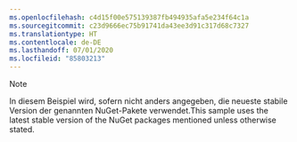 ```yaml
---
ms.openlocfilehash: c4d15f00e575139387fb494935afa5e234f64c1a
ms.sourcegitcommit: c23d9666ec75b91741da43ee3d91c317d68c7327
ms.translationtype: HT
ms.contentlocale: de-DE
ms.lasthandoff: 07/01/2020
ms.locfileid: "85803213"
---
```

> [!NOTE]
> <span data-ttu-id="cc0ec-101">In diesem Beispiel wird, sofern nicht anders angegeben, die neueste stabile Version der genannten NuGet-Pakete verwendet.</span><span class="sxs-lookup"><span data-stu-id="cc0ec-101">This sample uses the latest stable version of the NuGet packages mentioned unless otherwise stated.</span></span>
